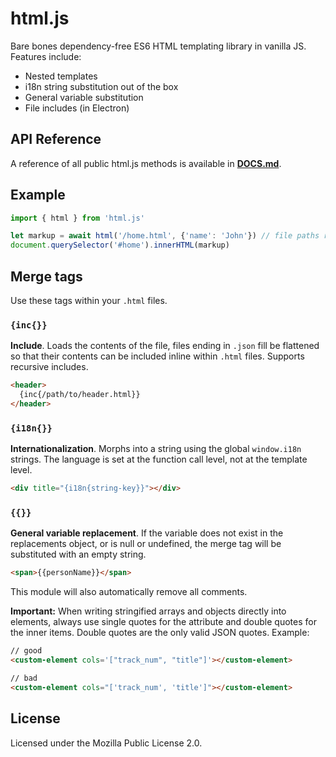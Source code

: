 # html.js

Bare bones dependency-free ES6 HTML templating library in vanilla JS. Features include:

- Nested templates
- i18n string substitution out of the box
- General variable substitution
- File includes (in Electron)

## API Reference

A reference of all public html.js methods is available in
**[DOCS.md](DOCS.md)**.

## Example

```javascript
import { html } from 'html.js'

let markup = await html('/home.html', {'name': 'John'}) // file paths require Electron
document.querySelector('#home').innerHTML(markup)
```

## Merge tags

Use these tags within your `.html` files.

### `{inc{}}`
**Include**. Loads the contents of the file, files ending in `.json` fill be
flattened so that their contents can be included inline within `.html` files.
Supports recursive includes.

```html
<header>
  {inc{/path/to/header.html}}
</header>
```

### `{i18n{}}` 
**Internationalization**. Morphs into a string using the global `window.i18n`
strings. The language is set at the function call level, not at the template
level.

```html
<div title="{i18n{string-key}}"></div>
```

### `{{}}`
**General variable replacement**. If the variable does not exist in the
replacements object, or is null or undefined, the merge tag will be substituted
with an empty string.

```html
<span>{{personName}}</span>
```

This module will also automatically remove all <!-- --> comments.

**Important:** When writing stringified arrays and objects directly into elements, always use single quotes
for the attribute and double quotes for the inner items. Double quotes are the only valid JSON
quotes. Example:

```html
// good
<custom-element cols='["track_num", "title"]'></custom-element>

// bad
<custom-element cols="['track_num', 'title']"></custom-element>
```

## License

Licensed under the Mozilla Public License 2.0.